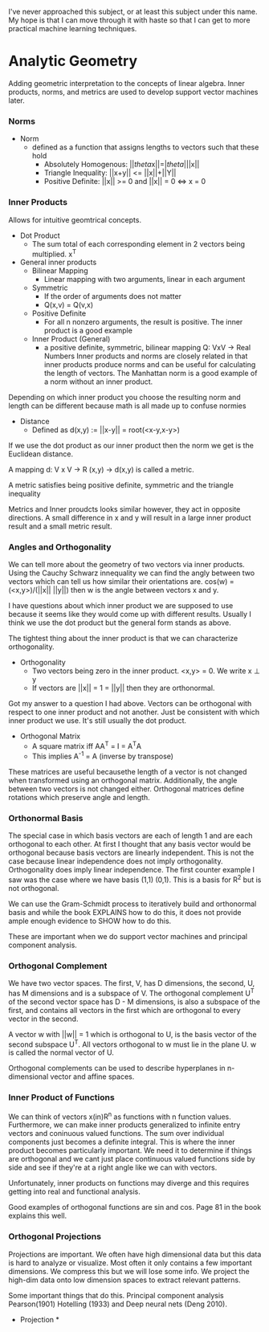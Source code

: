 I've never approached this subject, or at least this subject under this name. My hope is
that I can move through it with haste so that I can get to more practical machine learning
techniques.
# Analytic Geometry
Adding geometric interpretation to the concepts of linear algebra.
Inner products, norms, and metrics are used to develop support vector machines later.

### Norms
* Norm 
  * defined as a function that assigns lengths to vectors such that these hold
    * Absolutely Homogenous: ||*theta*x||=|*theta*|||x||
    * Triangle Inequality: ||x+y|| <= ||x||+||Y||
    * Positive Definite: ||x|| >= 0 and ||x|| = 0 <=> x = 0
### Inner Products
Allows for intuitive geomtrical concepts.
* Dot Product
  * The sum total of each corresponding element in 2 vectors being multiplied. x<sup>T</sup>
* General inner products
  * Bilinear Mapping
    * Linear mapping with two arguments, linear in each argument
  * Symmetric
    * If the order of arguments does not matter
    * Q(x,v) = Q(v,x)
  * Positive Definite
    * For all n nonzero arguments, the result is positive. The inner product is a good example
  * Inner Product (General)
    * a positive definite, symmetric, bilinear mapping Q: VxV -> Real Numbers
Inner products and norms are closely related in that inner products produce norms and can be useful for calculating the length of vectors. The Manhattan norm is a good example of a norm without an inner product.

Depending on which inner product you choose the resulting norm and length can be different because math is all made up to confuse normies

* Distance
  * Defined as d(x,y) := ||x-y|| = root(<x-y,x-y>)

If we use the dot product as our inner product then the norm we get is the Euclidean distance.

A mapping d: V x V -> R 
 (x,y) -> d(x,y) is called a metric.
 
A metric satisfies being positive definite, symmetric and the triangle inequality

Metrics and Inner proudcts looks similar however, they act in opposite directions.
A small difference in x and y will result in a large inner product result and a small 
metric result.

### Angles and Orthogonality

We can tell more about the geometry of two vectors via inner products. Using the Cauchy
Schwarz innequality we can find the angly between two vectors which can tell us how 
similar their orientations are.
cos(w) = (<x,y>)/(||x|| ||y||) then w is the angle between vectors x and y. 

I have questions about which inner product we are supposed to use because it seems like 
they would come up with different results. Usually I think we use the dot product but 
the general form stands as above.

The tightest thing about the inner product is that we can characterize orthogonality.

* Orthogonality
  * Two vectors being zero in the inner product. <x,y> = 0. We write x ⊥ y
  * If vectors are ||x|| = 1 = ||y|| then they are orthonormal.

Got my answer to a question I had above. Vectors can be orthogonal with respect to one
inner product and not another. Just be consistent with which inner product we use.
It's still usually the dot product.

* Orthogonal Matrix
  * A square matrix iff AA<sup>T</sup> = I = A<sup>T</sup>A
  * This implies A<sup>-1</sup> = A (inverse by transpose)

These matrices are useful becausethe length of a vector is not changed when transformed 
using an orthogonal matrix. Additionally, the angle between two vectors is not changed
either. Orthogonal matrices define rotations which preserve angle and length.

### Orthonormal Basis

The special case in which basis vectors are each of length 1 and are each orthogonal to each other. At first I thought that any basis vector would be orthogonal because basis vectors are linearly independent. This is not the case because linear independence does not imply orthogonality. Orthogonality does imply linear independence. The first counter example I saw was the case where we have basis (1,1) (0,1). This is a basis for R<sup>2</sup> but is not orthogonal.

We can use the Gram-Schmidt process to iteratively build and orthonormal basis and while the book EXPLAINS how to do this, it does not provide ample enough evidence to SHOW how to do this.

These are important when we do support vector machines and principal component analysis.

### Orthogonal Complement

We have two vector spaces. The first, V, has D dimensions, the second, U, has M dimensions and is a subspace of V. The orthogonal complement U<sup>T</sup> of the second vector space has D - M dimensions, is also a subspace of the first, and contains all vectors in the first which are orthogonal to every vector in the second. 

A vector w with ||w|| = 1 which is orthogonal to U, is the basis vector of the second subspace U<sup>T</sup>. All vectors orthogonal to w must lie in the plane U. w is called the normal vector of U.

Orthogonal complements can be used to describe hyperplanes in n-dimensional vector and affine spaces.

### Inner Product of Functions

We can think of vectors x(in)R<sup>n</sup> as functions with n function values. Furthermore, we can make inner products generalized to infinite entry vectors and coninuous valued functions. The sum over individual components just becomes a definite integral. This is where the inner product becomes particularly important. We need it to determine if things are orthogonal and we cant just place continuous valued functions side by side and see if they're at a right angle like we can with vectors. 

Unfortunately, inner products on functions may diverge and this requires getting into real and functional analysis.

Good examples of orthogonal functions are sin and cos. Page 81 in the book explains this well.

### Orthogonal Projections

Projections are important. We often have high dimensional data but this data is hard to analyze or visualize. Most often it only contains a few important dimensions. We compress this but we will lose some info. We project the high-dim data onto low dimension spaces to extract relevant patterns.

Some important things that do this. Principal component analysis Pearson(1901) Hotelling (1933) and Deep neural nets (Deng 2010).

* Projection
  * 

